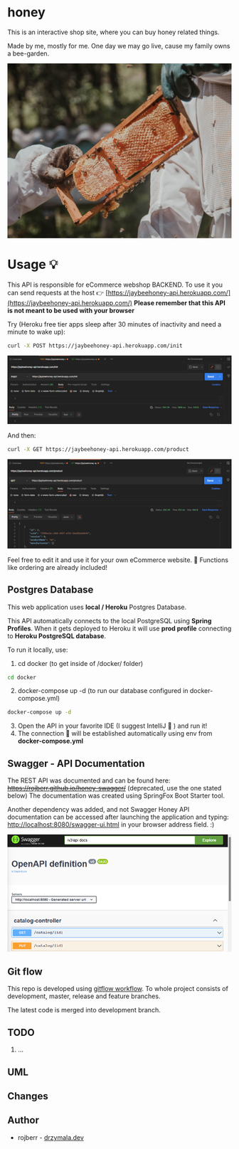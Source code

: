 # honey

This is an interactive shop site, where you can buy honey related things.

Made by me, mostly for me. One day we may go live, cause my family owns a bee-garden. 

![Photo by Anete Lusina from Pexels](photo-readme.jpeg)

# Usage 💡

This API is responsible for eCommerce webshop BACKEND.
To use it you can send requests at the host :point_right: [https://jaybeehoney-api.herokuapp.com/](https://jaybeehoney-api.herokuapp.com/)
**Please remember that this API is not meant to be used with your browser**

Try (Heroku free tier apps sleep after 30 minutes of inactivity and need a minute to wake up):
```bash
curl -X POST https://jaybeehoney-api.herokuapp.com/init  
```

![img.png](img.png)

And then:
```bash
curl -X GET https://jaybeehoney-api.herokuapp.com/product
```

![img_1.png](img_1.png)


Feel free to edit it and use it for your own eCommerce website. 🛒
Functions like ordering are already included!

## Postgres Database

This web application uses **local / Heroku** Postgres Database.

This API automatically connects to the local PostgreSQL using **Spring Profiles**.
When it gets deployed to Heroku it will use **prod profile** connecting to **Heroku PostgreSQL database**.

To run it locally, use:

1) cd docker (to get inside of /docker/ folder)
```bash
cd docker
```
2) docker-compose up -d (to run our database configured in docker-compose.yml)
```bash
docker-compose up -d
```
3) Open the API in your favorite IDE (I suggest IntelliJ 🤖 ) and run it!
4) The connection 🔗 will be established automatically using env from __docker-compose.yml__

## Swagger - API Documentation

The REST API was documented and can be found here: ~~https://rojberr.github.io/honey-swagger/~~ (deprecated, use the one stated below)
The documentation was created using SpringFox Boot Starter tool.

Another dependency was added, and not Swagger Honey API documentation can be accessed after launching the application
and typing: [http://localhost:8080/swagger-ui.html](http://localhost:8080/swagger-ui.html) in your browser address field. :)

![Swagger image](swagger.png)

## Git flow

This repo is developed using [gitflow workflow](https://www.atlassian.com/de/git/tutorials/comparing-workflows/gitflow-workflow).
To whole project consists of development, master, release and feature branches.

The latest code is merged into development branch.

## TODO

1) ...

## UML

## Changes

## Author

* rojberr - [drzymala.dev](https://drzymala.dev)
